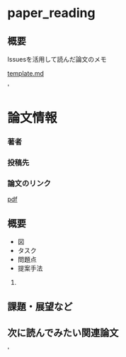 # paper_reading

## 概要
Issuesを活用して読んだ論文のメモ

[template.md](templete.md)

'
# 論文情報
### 著者

### 投稿先

### 論文のリンク
[pdf]()

## 概要
- 図
- タスク
- 問題点
- 提案手法
1.


## 課題・展望など

## 次に読んでみたい関連論文
'
